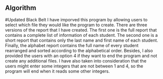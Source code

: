 ## Algorithm
#Updated Black Belt
I have imporved this program by allowing users to select which file they would like the program to create. There are three versions of the report that I have created. The first one is the full report that contains a complete list of information of each student. The second one is a short report that contains only the last name and first name of each student. Finally, the alphabet report contains the full name of every student rearranged and sorted according to the alphabetical order. Besides, I also provided the users with an option 4 if they want to end the program and not create any additional files. I have also taken into consideration that the users might enter some integers that are not between 1 and 4, so the program will end when it reads some other integers.
